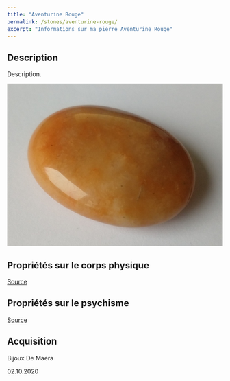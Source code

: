 ```yaml
---
title: "Aventurine Rouge"
permalink: /stones/aventurine-rouge/
excerpt: "Informations sur ma pierre Aventurine Rouge"
---
```


## Description
Description.

![Aventurine Rouge](/images/stones/AventurineRouge_BijouxDeMaera_20201002.jpg "Aventurine Rouge")

## Propriétés sur le corps physique


[Source](https://)


## Propriétés sur le psychisme


[Source](https://)

## Acquisition
Bijoux De Maera

02.10.2020
